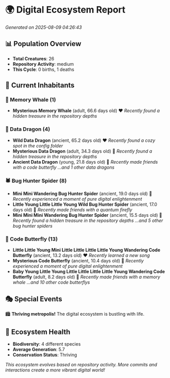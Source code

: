 # 🌍 Digital Ecosystem Report
*Generated on 2025-08-09 04:26:43*

## 📊 Population Overview
- **Total Creatures**: 26
- **Repository Activity**: medium
- **This Cycle**: 0 births, 1 deaths

## 👥 Current Inhabitants

### 🐋 Memory Whale (1)
- **Mysterious Memory Whale** (adult, 66.6 days old) ❤️
  *Recently found a hidden treasure in the repository depths*

### 🐉 Data Dragon (4)
- **Wild Data Dragon** (ancient, 65.2 days old) ❤️
  *Recently found a cozy spot in the config folder*
- **Mysterious Data Dragon** (adult, 34.3 days old) 💛
  *Recently found a hidden treasure in the repository depths*
- **Ancient Data Dragon** (young, 21.8 days old) 💛
  *Recently made friends with a code butterfly*
  *...and 1 other data dragons*

### 🕷️ Bug Hunter Spider (8)
- **Mini Mini Wandering Bug Hunter Spider** (ancient, 19.0 days old) 💛
  *Recently experienced a moment of pure digital enlightenment*
- **Little Young Little Little Young Wild Bug Hunter Spider** (ancient, 17.0 days old) 💚
  *Recently made friends with a quantum firefly*
- **Mini Mini Mini Wandering Bug Hunter Spider** (ancient, 15.5 days old) 💛
  *Recently found a hidden treasure in the repository depths*
  *...and 5 other bug hunter spiders*

### 🦋 Code Butterfly (13)
- **Little Little Young Mini Little Little Little Little Young Wandering Code Butterfly** (ancient, 13.2 days old) ❤️
  *Recently learned a new song*
- **Mysterious Code Butterfly** (ancient, 10.4 days old) 💚
  *Recently experienced a moment of pure digital enlightenment*
- **Baby Young Little Young Little Little Little Little Young Wandering Code Butterfly** (adult, 8.2 days old) 💚
  *Recently made friends with a memory whale*
  *...and 10 other code butterflys*

## 🎭 Special Events

🏙️ **Thriving metropolis!** The digital ecosystem is bustling with life.

## 🔬 Ecosystem Health
- **Biodiversity**: 4 different species
- **Average Generation**: 5.7
- **Conservation Status**: Thriving

*This ecosystem evolves based on repository activity. More commits and interactions create a more vibrant digital world!*